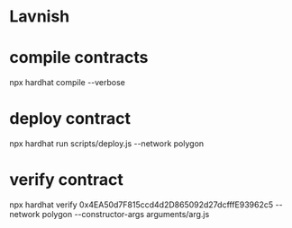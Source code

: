 # Lavnish

# compile contracts
npx hardhat compile --verbose

# deploy contract
npx hardhat run scripts/deploy.js --network polygon

# verify contract
npx hardhat verify 0x4EA50d7F815ccd4d2D865092d27dcfffE93962c5  --network polygon --constructor-args arguments/arg.js